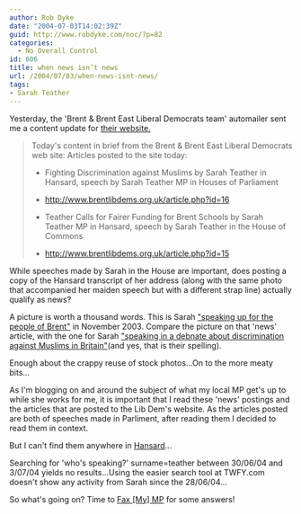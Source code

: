 ```yaml
---
author: Rob Dyke
date: "2004-07-03T14:02:39Z"
guid: http://www.robdyke.com/noc/?p=82
categories:
  - No Overall Control
id: 606
title: when news isn’t news
url: /2004/07/03/when-news-isnt-news/
tags:
- Sarah Teather
---
```

Yesterday, the 'Brent & Brent East Liberal Democrats team' automailer sent me a content update for [their website.](http://www.brentlibdems.org.uk/)

> Today's content in brief from the Brent & Brent East Liberal Democrats web site:
> Articles posted to the site today:
> * Fighting Discrimination against Muslims
> by Sarah Teather
> in Hansard, speech by Sarah Teather MP in Houses of Parliament
> - http://www.brentlibdems.org.uk/article.php?id=16
> * Teather Calls for Fairer Funding for Brent Schools
> by Sarah Teather MP
> in Hansard, speech by Sarah Teather in the House of Commons
> - http://www.brentlibdems.org.uk/article.php?id=15

While speeches made by Sarah in the House are important, does posting a copy of the Hansard transcript of her address (along with the same photo that accompanied her maiden speech but with a different strap line) actually qualify as news?

A picture is worth a thousand words. This is Sarah ["speaking up for the people of Brent"](http://www.brentlibdems.org.uk/news/79.html) in November 2003. Compare the picture on that 'news' article, with the one for Sarah ["speaking in a debnate about discrimination against Muslims in Britain"](http://www.brentlibdems.org.uk/articles/16.html)(and yes, that is their spelling).

Enough about the crappy reuse of stock photos...On to the more meaty bits...

As I'm blogging on and around the subject of what my local MP get's up to while she works for me, it is important that I read these 'news' postings and the articles that are posted to the Lib Dem's website. As the articles posted are both of speeches made in Parliment, after reading them I decided to read them in context.

But I can't find them anywhere in [Hansard](http://www.parliment.uk)...

Searching for 'who's speaking?' surname=teather between 30/06/04 and 3/07/04 yields no results...Using the easier search tool at TWFY.com doesn't show any activity from Sarah since the 28/06/04...

So what's going on? Time to [Fax [My] MP](http://www.faxyourmp.com) for some answers!